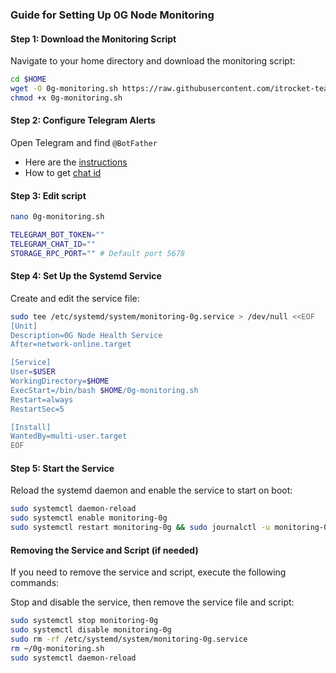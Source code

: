 ### Guide for Setting Up 0G Node Monitoring

#### Step 1: Download the Monitoring Script

Navigate to your home directory and download the monitoring script:
```bash
cd $HOME
wget -O 0g-monitoring.sh https://raw.githubusercontent.com/itrocket-team/testnet_guides/main/0g/0g-monitoring.sh
chmod +x 0g-monitoring.sh
```
#### Step 2: Configure Telegram Alerts
Open Telegram and find `@BotFather`
- Here are the [instructions](https://sematext.com/docs/integration/alerts-telegram-integration/)
- How to get [chat id](https://stackoverflow.com/questions/32423837/telegram-bot-how-to-get-a-group-chat-id)

#### Step 3: Edit script
```bash
nano 0g-monitoring.sh
```
```bash
TELEGRAM_BOT_TOKEN=""
TELEGRAM_CHAT_ID=""
STORAGE_RPC_PORT="" # Default port 5678
```

#### Step 4: Set Up the Systemd Service

Create and edit the service file:
```bash
sudo tee /etc/systemd/system/monitoring-0g.service > /dev/null <<EOF
[Unit]
Description=0G Node Health Service
After=network-online.target

[Service]
User=$USER
WorkingDirectory=$HOME
ExecStart=/bin/bash $HOME/0g-monitoring.sh
Restart=always
RestartSec=5

[Install]
WantedBy=multi-user.target
EOF
```

#### Step 5: Start the Service

Reload the systemd daemon and enable the service to start on boot:
```bash
sudo systemctl daemon-reload
sudo systemctl enable monitoring-0g
sudo systemctl restart monitoring-0g && sudo journalctl -u monitoring-0g -f
```

#### Removing the Service and Script (if needed)

If you need to remove the service and script, execute the following commands:

Stop and disable the service, then remove the service file and script:
```bash
sudo systemctl stop monitoring-0g
sudo systemctl disable monitoring-0g
sudo rm -rf /etc/systemd/system/monitoring-0g.service
rm ~/0g-monitoring.sh
sudo systemctl daemon-reload
```
